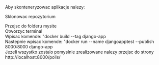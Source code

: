 Aby skonteneryzowac aplikacje nalezy: 

Sklonowac repozytorium 

Przejsc do folderu mysite  
Otworzyc terminal  
Wpisac komende: "docker build --tag django-app  
Nastepnie wpisac komende: "docker run --name djangoapptest --publish 8000:8000 django-app  
Jezeli wszystko zostalo pomyslnie zrealizowane nalezy przejsc do strony http://localhost:8000/polls/  